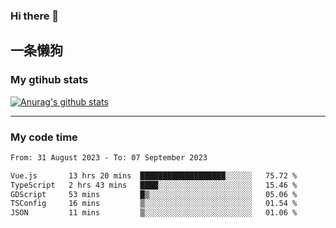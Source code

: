 ### Hi there 👋

## 一条懒狗
<!--
**kiss-me-quickly/kiss-me-quickly** is a ✨ _special_ ✨ repository because its `README.md` (this file) appears on your GitHub profile.

Here are some ideas to get you started:

- 🔭 I’m currently working on ...
- 🌱 I’m currently learning ...
- 👯 I’m looking to collaborate on ...
- 🤔 I’m looking for help with ...
- 💬 Ask me about ...
- 📫 How to reach me: ...
- 😄 Pronouns: ...
- ⚡ Fun fact: ...
-->


### My gtihub stats

[![Anurag's github stats](https://github-readme-stats.vercel.app/api?username=kiss-me-quickly)](https://github.com/anuraghazra/github-readme-stats)

***

### My code time

<!--START_SECTION:waka-->

```txt
From: 31 August 2023 - To: 07 September 2023

Vue.js       13 hrs 20 mins  ███████████████████░░░░░░   75.72 %
TypeScript   2 hrs 43 mins   ████░░░░░░░░░░░░░░░░░░░░░   15.46 %
GDScript     53 mins         █▒░░░░░░░░░░░░░░░░░░░░░░░   05.06 %
TSConfig     16 mins         ▒░░░░░░░░░░░░░░░░░░░░░░░░   01.54 %
JSON         11 mins         ▒░░░░░░░░░░░░░░░░░░░░░░░░   01.06 %
```

<!--END_SECTION:waka-->
